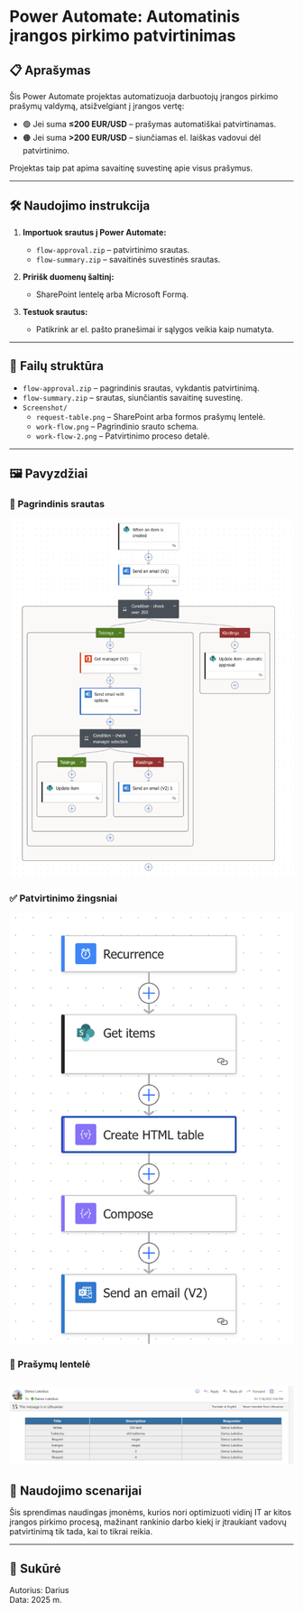 # Power Automate: Automatinis įrangos pirkimo patvirtinimas

## 📋 Aprašymas

Šis Power Automate projektas automatizuoja darbuotojų įrangos pirkimo prašymų valdymą, atsižvelgiant į įrangos vertę:

- 🟢 Jei suma **≤200 EUR/USD** – prašymas automatiškai patvirtinamas.
- 🟠 Jei suma **>200 EUR/USD** – siunčiamas el. laiškas vadovui dėl patvirtinimo.

Projektas taip pat apima savaitinę suvestinę apie visus prašymus.

---

## 🛠️ Naudojimo instrukcija

1. **Importuok srautus į Power Automate:**
   - `flow-approval.zip` – patvirtinimo srautas.
   - `flow-summary.zip` – savaitinės suvestinės srautas.

2. **Pririšk duomenų šaltinį:**
   - SharePoint lentelę arba Microsoft Formą.

3. **Testuok srautus:**
   - Patikrink ar el. pašto pranešimai ir sąlygos veikia kaip numatyta.

---

## 📂 Failų struktūra

- `flow-approval.zip` – pagrindinis srautas, vykdantis patvirtinimą.
- `flow-summary.zip` – srautas, siunčiantis savaitinę suvestinę.
- `Screenshot/`
  - `request-table.png` – SharePoint arba formos prašymų lentelė.
  - `work-flow.png` – Pagrindinio srauto schema.
  - `work-flow-2.png` – Patvirtinimo proceso detalė.

---
## 🖼️ Pavyzdžiai

### 🔄 Pagrindinis srautas
![Work Flow](Screenshot/work%20flow.png)

### ✅ Patvirtinimo žingsniai
![Work Flow 2](Screenshot/Work%20flow%202.png)

### 🧾 Prašymų lentelė
![Request Table](Screenshot/Request%20table.png)
---

## 💼 Naudojimo scenarijai

Šis sprendimas naudingas įmonėms, kurios nori optimizuoti vidinį IT ar kitos įrangos pirkimo procesą, mažinant rankinio darbo kiekį ir įtraukiant vadovų patvirtinimą tik tada, kai to tikrai reikia.

---

## 📅 Sukūrė

Autorius: Darius  
Data: 2025 m.

